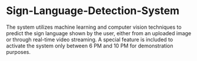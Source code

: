 # Sign-Language-Detection-System
The system utilizes machine learning and computer vision techniques to predict the sign language shown by the user, either from an uploaded image or through real-time video streaming.  A special feature is included to activate the system only between 6 PM and 10 PM for demonstration purposes.
